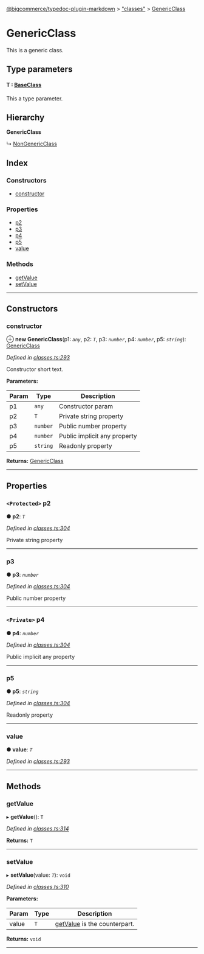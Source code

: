 [@bigcommerce/typedoc-plugin-markdown](../README.md) > ["classes"](../modules/_classes_.md) > [GenericClass](../classes/_classes_.genericclass.md)

# GenericClass

This is a generic class.

## Type parameters

#### T :  [BaseClass](_classes_.baseclass.md)

This a type parameter.

## Hierarchy

**GenericClass**

↳  [NonGenericClass](_classes_.nongenericclass.md)

## Index

### Constructors

* [constructor](_classes_.genericclass.md#constructor)

### Properties

* [p2](_classes_.genericclass.md#p2)
* [p3](_classes_.genericclass.md#p3)
* [p4](_classes_.genericclass.md#p4)
* [p5](_classes_.genericclass.md#p5)
* [value](_classes_.genericclass.md#value)

### Methods

* [getValue](_classes_.genericclass.md#getvalue)
* [setValue](_classes_.genericclass.md#setvalue)

---

## Constructors

<a id="constructor"></a>

###  constructor

⊕ **new GenericClass**(p1: *`any`*, p2: *`T`*, p3: *`number`*, p4: *`number`*, p5: *`string`*): [GenericClass](_classes_.genericclass.md)

*Defined in [classes.ts:293](https://github.com/bigcommerce/typedoc-plugin-markdown/blob/master/test/src/classes.ts#L293)*

Constructor short text.

**Parameters:**

| Param | Type | Description |
| ------ | ------ | ------ |
| p1 | `any` |  Constructor param |
| p2 | `T` |  Private string property |
| p3 | `number` |  Public number property |
| p4 | `number` |  Public implicit any property |
| p5 | `string` |  Readonly property |

**Returns:** [GenericClass](_classes_.genericclass.md)

___

## Properties

<a id="p2"></a>

### `<Protected>` p2

**● p2**: *`T`*

*Defined in [classes.ts:304](https://github.com/bigcommerce/typedoc-plugin-markdown/blob/master/test/src/classes.ts#L304)*

Private string property

___
<a id="p3"></a>

###  p3

**● p3**: *`number`*

*Defined in [classes.ts:304](https://github.com/bigcommerce/typedoc-plugin-markdown/blob/master/test/src/classes.ts#L304)*

Public number property

___
<a id="p4"></a>

### `<Private>` p4

**● p4**: *`number`*

*Defined in [classes.ts:304](https://github.com/bigcommerce/typedoc-plugin-markdown/blob/master/test/src/classes.ts#L304)*

Public implicit any property

___
<a id="p5"></a>

###  p5

**● p5**: *`string`*

*Defined in [classes.ts:304](https://github.com/bigcommerce/typedoc-plugin-markdown/blob/master/test/src/classes.ts#L304)*

Readonly property

___
<a id="value"></a>

###  value

**● value**: *`T`*

*Defined in [classes.ts:293](https://github.com/bigcommerce/typedoc-plugin-markdown/blob/master/test/src/classes.ts#L293)*

___

## Methods

<a id="getvalue"></a>

###  getValue

▸ **getValue**(): `T`

*Defined in [classes.ts:314](https://github.com/bigcommerce/typedoc-plugin-markdown/blob/master/test/src/classes.ts#L314)*

**Returns:** `T`

___
<a id="setvalue"></a>

###  setValue

▸ **setValue**(value: *`T`*): `void`

*Defined in [classes.ts:310](https://github.com/bigcommerce/typedoc-plugin-markdown/blob/master/test/src/classes.ts#L310)*

**Parameters:**

| Param | Type | Description |
| ------ | ------ | ------ |
| value | `T` |  [getValue](_classes_.genericclass.md#getvalue) is the counterpart. |

**Returns:** `void`

___


